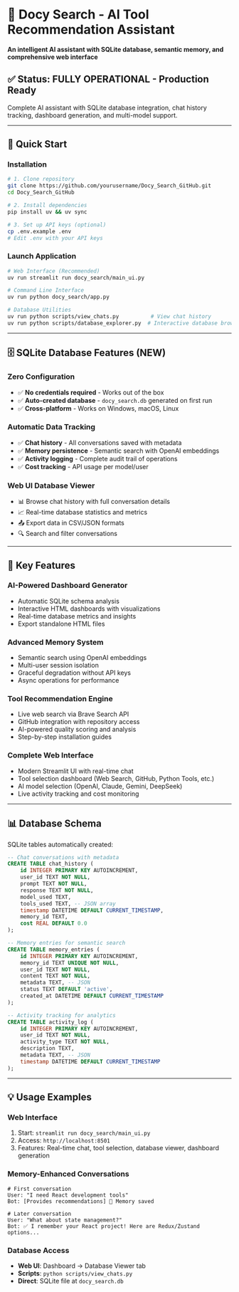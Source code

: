 # 🔧 Docy Search - AI Tool Recommendation Assistant

**An intelligent AI assistant with SQLite database, semantic memory, and comprehensive web interface**

## ✅ **Status: FULLY OPERATIONAL - Production Ready**

Complete AI assistant with SQLite database integration, chat history tracking, dashboard generation, and multi-model support.

---

## 🚀 **Quick Start**

### Installation
```bash
# 1. Clone repository
git clone https://github.com/yourusername/Docy_Search_GitHub.git
cd Docy_Search_GitHub

# 2. Install dependencies
pip install uv && uv sync

# 3. Set up API keys (optional)
cp .env.example .env
# Edit .env with your API keys
```

### Launch Application
```bash
# Web Interface (Recommended)
uv run streamlit run docy_search/main_ui.py

# Command Line Interface  
uv run python docy_search/app.py

# Database Utilities
uv run python scripts/view_chats.py          # View chat history
uv run python scripts/database_explorer.py  # Interactive database browser
```

---

## 🗄️ **SQLite Database Features (NEW)**

### **Zero Configuration**
- ✅ **No credentials required** - Works out of the box
- ✅ **Auto-created database** - `docy_search.db` generated on first run
- ✅ **Cross-platform** - Works on Windows, macOS, Linux

### **Automatic Data Tracking**
- ✅ **Chat history** - All conversations saved with metadata
- ✅ **Memory persistence** - Semantic search with OpenAI embeddings
- ✅ **Activity logging** - Complete audit trail of operations
- ✅ **Cost tracking** - API usage per model/user

### **Web UI Database Viewer**
- 📊 Browse chat history with full conversation details
- 📈 Real-time database statistics and metrics
- 📤 Export data in CSV/JSON formats
- 🔍 Search and filter conversations

---

## 🧠 **Key Features**

### **AI-Powered Dashboard Generator**
- Automatic SQLite schema analysis
- Interactive HTML dashboards with visualizations
- Real-time database metrics and insights
- Export standalone HTML files

### **Advanced Memory System**
- Semantic search using OpenAI embeddings
- Multi-user session isolation
- Graceful degradation without API keys
- Async operations for performance

### **Tool Recommendation Engine**
- Live web search via Brave Search API
- GitHub integration with repository access
- AI-powered quality scoring and analysis
- Step-by-step installation guides

### **Complete Web Interface**
- Modern Streamlit UI with real-time chat
- Tool selection dashboard (Web Search, GitHub, Python Tools, etc.)
- AI model selection (OpenAI, Claude, Gemini, DeepSeek)
- Live activity tracking and cost monitoring

---

## 📊 **Database Schema**

SQLite tables automatically created:

```sql
-- Chat conversations with metadata
CREATE TABLE chat_history (
    id INTEGER PRIMARY KEY AUTOINCREMENT,
    user_id TEXT NOT NULL,
    prompt TEXT NOT NULL,
    response TEXT NOT NULL,
    model_used TEXT,
    tools_used TEXT, -- JSON array
    timestamp DATETIME DEFAULT CURRENT_TIMESTAMP,
    memory_id TEXT,
    cost REAL DEFAULT 0.0
);

-- Memory entries for semantic search
CREATE TABLE memory_entries (
    id INTEGER PRIMARY KEY AUTOINCREMENT,
    memory_id TEXT UNIQUE NOT NULL,
    user_id TEXT NOT NULL,
    content TEXT NOT NULL,
    metadata TEXT, -- JSON
    status TEXT DEFAULT 'active',
    created_at DATETIME DEFAULT CURRENT_TIMESTAMP
);

-- Activity tracking for analytics
CREATE TABLE activity_log (
    id INTEGER PRIMARY KEY AUTOINCREMENT,
    user_id TEXT NOT NULL,
    activity_type TEXT NOT NULL,
    description TEXT,
    metadata TEXT, -- JSON
    timestamp DATETIME DEFAULT CURRENT_TIMESTAMP
);
```

---

## 💡 **Usage Examples**

### Web Interface
1. Start: `streamlit run docy_search/main_ui.py`
2. Access: `http://localhost:8501`
3. Features: Real-time chat, tool selection, database viewer, dashboard generation

### Memory-Enhanced Conversations
```text
# First conversation
User: "I need React development tools"
Bot: [Provides recommendations] 💾 Memory saved

# Later conversation  
User: "What about state management?"
Bot: ✅ I remember your React project! Here are Redux/Zustand options...
```

### Database Access
- **Web UI**: Dashboard → Database Viewer tab
- **Scripts**: `python scripts/view_chats.py`
- **Direct**: SQLite file at `docy_search.db`
